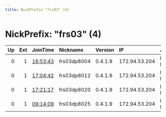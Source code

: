 ```yaml
---
title: NickPrefix "frs03" (4)
---
```


# NickPrefix: "frs03" (4)

|   Up |   Ext | JoinTime                                                                                            | Nickname    | Version   | IP            | AS       | CC   |   ORp |   Dirp | OS    | Contact                          |   eFamMembers |
|-----:|------:|:----------------------------------------------------------------------------------------------------|:------------|:----------|:--------------|:---------|:-----|------:|-------:|:------|:---------------------------------|--------------:|
|    0 |     1 | [16:53:43](https://metrics.torproject.org/rs.html#details/B56CA9A9171EA8876FD9CD5B1EAA023968301A42) | frs03dp8004 | 0.4.1.9   | 172.94.53.204 | M247 Ltd | fr   |  8004 |      0 | Linux | null devnull devnull@devnull.com |             1 |
|    0 |     1 | [17:04:42](https://metrics.torproject.org/rs.html#details/A917133463E0B1557EE844E08B977548EC79E5D6) | frs03dp8012 | 0.4.1.9   | 172.94.53.204 | M247 Ltd | fr   |  8012 |      0 | Linux | null devnull devnull@devnull.com |             1 |
|    0 |     1 | [17:21:17](https://metrics.torproject.org/rs.html#details/7E3F16A3063B08482B929B958ED9A318ABDCAFC2) | frs03dp8020 | 0.4.1.9   | 172.94.53.204 | M247 Ltd | fr   |  8020 |      0 | Linux | null devnull devnull@devnull.com |             1 |
|    0 |     1 | [09:14:09](https://metrics.torproject.org/rs.html#details/6C78CBFB5A45AFC6288C947B8429D1EA4E9A1CBB) | frs03dp8025 | 0.4.1.9   | 172.94.53.204 | M247 Ltd | fr   |  8025 |      0 | Linux | null devnull devnull@devnull.com |             1 |
